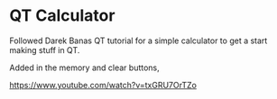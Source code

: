 # QT Calculator

Followed Darek Banas QT tutorial for a simple calculator to get a start making stuff in QT.

Added in the memory and clear buttons,

https://www.youtube.com/watch?v=txGRU7OrTZo